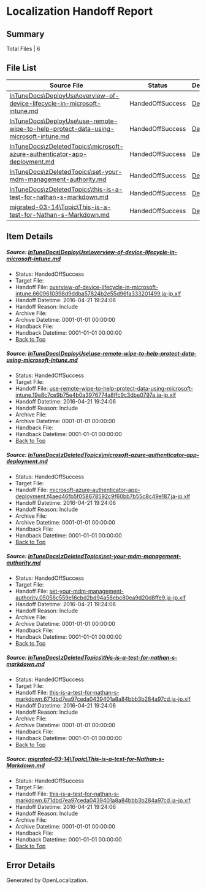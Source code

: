 # <a name='report-top'></a> Localization Handoff Report

## Summary
 Total Files | 6

## File List
 Source File | Status | Details 
 ----------- | ------ | ------- 
 [InTuneDocs\DeployUse\overview-of-device-lifecycle-in-microsoft-intune.md](https://github.com/Microsoft/IntuneDocs-pr/blob/3c2c9e101ea22d4f3ac59d9dca67619da685143d/InTuneDocs/DeployUse/overview-of-device-lifecycle-in-microsoft-intune.md) | HandedOffSuccess | [Details](#9a0f16646fadd2e86d05c5dbcff8b4517cfff2b1240)
 [InTuneDocs\DeployUse\use-remote-wipe-to-help-protect-data-using-microsoft-intune.md](https://github.com/Microsoft/IntuneDocs-pr/blob/3c2c9e101ea22d4f3ac59d9dca67619da685143d/InTuneDocs/DeployUse/use-remote-wipe-to-help-protect-data-using-microsoft-intune.md) | HandedOffSuccess | [Details](#e05015a8e9eb1078d5d13deca44de1afc158aec0285)
 [InTuneDocs\zDeletedTopics\microsoft-azure-authenticator-app-deployment.md](https://github.com/Microsoft/IntuneDocs-pr/blob/3c2c9e101ea22d4f3ac59d9dca67619da685143d/InTuneDocs/zDeletedTopics/microsoft-azure-authenticator-app-deployment.md) | HandedOffSuccess | [Details](#f646fffde55c93b0c157a0c61839792ac8a9e87d1481)
 [InTuneDocs\zDeletedTopics\set-your-mdm-management-authority.md](https://github.com/Microsoft/IntuneDocs-pr/blob/3c2c9e101ea22d4f3ac59d9dca67619da685143d/InTuneDocs/zDeletedTopics/set-your-mdm-management-authority.md) | HandedOffSuccess | [Details](#a2a520224fc91ff6f26c8c7184824a8962351fbb1538)
 [InTuneDocs\zDeletedTopics\this-is-a-test-for-nathan-s-markdown.md](https://github.com/Microsoft/IntuneDocs-pr/blob/3c2c9e101ea22d4f3ac59d9dca67619da685143d/InTuneDocs/zDeletedTopics/this-is-a-test-for-nathan-s-markdown.md) | HandedOffSuccess | [Details](#9b40c8bb30daed76c9adc67ac0a3742c6e1db1831552)
 [migrated-03-14\Topic\This-is-a-test-for-Nathan-s-Markdown.md](https://github.com/Microsoft/IntuneDocs-pr/blob/84e69a61ee69a089f4f0a622e53c7ad84f9b1a07/migrated-03-14/Topic/This-is-a-test-for-Nathan-s-Markdown.md) | HandedOffSuccess | [Details](#9b40c8bb30daed76c9adc67ac0a3742c6e1db1832213)

## Item Details
##### <a name='9a0f16646fadd2e86d05c5dbcff8b4517cfff2b1240'></a> Source: [InTuneDocs\DeployUse\overview-of-device-lifecycle-in-microsoft-intune.md](https://github.com/Microsoft/IntuneDocs-pr/blob/3c2c9e101ea22d4f3ac59d9dca67619da685143d/InTuneDocs/DeployUse/overview-of-device-lifecycle-in-microsoft-intune.md)
* Status: HandedOffSuccess
* Target File: 
* Handoff File: [overview-of-device-lifecycle-in-microsoft-intune.6609610398d9ddba57824b2e55d96fa333201499.ja-jp.xlf](https://github.com/Microsoft/EM.handoff/blob/b7cd61a2e5648bdc9d39536bb324ec3bd1843350/ol-handoff/Microsoft/IntuneDocs-pr.ja-jp/master/overview-of-device-lifecycle-in-microsoft-intune.6609610398d9ddba57824b2e55d96fa333201499.ja-jp.xlf)
* Handoff Datetime: 2016-04-21 19:24:06
* Handoff Reason: Include
* Archive File: 
* Archive Datetime: 0001-01-01 00:00:00
* Handback File: 
* Handback Datetime: 0001-01-01 00:00:00
* [Back to Top](#report-top)

##### <a name='e05015a8e9eb1078d5d13deca44de1afc158aec0285'></a> Source: [InTuneDocs\DeployUse\use-remote-wipe-to-help-protect-data-using-microsoft-intune.md](https://github.com/Microsoft/IntuneDocs-pr/blob/3c2c9e101ea22d4f3ac59d9dca67619da685143d/InTuneDocs/DeployUse/use-remote-wipe-to-help-protect-data-using-microsoft-intune.md)
* Status: HandedOffSuccess
* Target File: 
* Handoff File: [use-remote-wipe-to-help-protect-data-using-microsoft-intune.19e8c7ce9b75e4b0a3976774a8ffc9c3dbe0797a.ja-jp.xlf](https://github.com/Microsoft/EM.handoff/blob/b7cd61a2e5648bdc9d39536bb324ec3bd1843350/ol-handoff/Microsoft/IntuneDocs-pr.ja-jp/master/use-remote-wipe-to-help-protect-data-using-microsoft-intune.19e8c7ce9b75e4b0a3976774a8ffc9c3dbe0797a.ja-jp.xlf)
* Handoff Datetime: 2016-04-21 19:24:06
* Handoff Reason: Include
* Archive File: 
* Archive Datetime: 0001-01-01 00:00:00
* Handback File: 
* Handback Datetime: 0001-01-01 00:00:00
* [Back to Top](#report-top)

##### <a name='f646fffde55c93b0c157a0c61839792ac8a9e87d1481'></a> Source: [InTuneDocs\zDeletedTopics\microsoft-azure-authenticator-app-deployment.md](https://github.com/Microsoft/IntuneDocs-pr/blob/3c2c9e101ea22d4f3ac59d9dca67619da685143d/InTuneDocs/zDeletedTopics/microsoft-azure-authenticator-app-deployment.md)
* Status: HandedOffSuccess
* Target File: 
* Handoff File: [microsoft-azure-authenticator-app-deployment.f4aed46fb5f058678592c9f60bb7b55c8c49e187.ja-jp.xlf](https://github.com/Microsoft/EM.handoff/blob/b7cd61a2e5648bdc9d39536bb324ec3bd1843350/ol-handoff/Microsoft/IntuneDocs-pr.ja-jp/master/microsoft-azure-authenticator-app-deployment.f4aed46fb5f058678592c9f60bb7b55c8c49e187.ja-jp.xlf)
* Handoff Datetime: 2016-04-21 19:24:06
* Handoff Reason: Include
* Archive File: 
* Archive Datetime: 0001-01-01 00:00:00
* Handback File: 
* Handback Datetime: 0001-01-01 00:00:00
* [Back to Top](#report-top)

##### <a name='a2a520224fc91ff6f26c8c7184824a8962351fbb1538'></a> Source: [InTuneDocs\zDeletedTopics\set-your-mdm-management-authority.md](https://github.com/Microsoft/IntuneDocs-pr/blob/3c2c9e101ea22d4f3ac59d9dca67619da685143d/InTuneDocs/zDeletedTopics/set-your-mdm-management-authority.md)
* Status: HandedOffSuccess
* Target File: 
* Handoff File: [set-your-mdm-management-authority.05056c559e16cbd2bd94a58ebc80ea9d20d8ffe9.ja-jp.xlf](https://github.com/Microsoft/EM.handoff/blob/b7cd61a2e5648bdc9d39536bb324ec3bd1843350/ol-handoff/Microsoft/IntuneDocs-pr.ja-jp/master/set-your-mdm-management-authority.05056c559e16cbd2bd94a58ebc80ea9d20d8ffe9.ja-jp.xlf)
* Handoff Datetime: 2016-04-21 19:24:06
* Handoff Reason: Include
* Archive File: 
* Archive Datetime: 0001-01-01 00:00:00
* Handback File: 
* Handback Datetime: 0001-01-01 00:00:00
* [Back to Top](#report-top)

##### <a name='9b40c8bb30daed76c9adc67ac0a3742c6e1db1831552'></a> Source: [InTuneDocs\zDeletedTopics\this-is-a-test-for-nathan-s-markdown.md](https://github.com/Microsoft/IntuneDocs-pr/blob/3c2c9e101ea22d4f3ac59d9dca67619da685143d/InTuneDocs/zDeletedTopics/this-is-a-test-for-nathan-s-markdown.md)
* Status: HandedOffSuccess
* Target File: 
* Handoff File: [this-is-a-test-for-nathan-s-markdown.671dbd7ea97ceda0439401a8a84bbb3b284a97cd.ja-jp.xlf](https://github.com/Microsoft/EM.handoff/blob/b7cd61a2e5648bdc9d39536bb324ec3bd1843350/ol-handoff/Microsoft/IntuneDocs-pr.ja-jp/master/this-is-a-test-for-nathan-s-markdown.671dbd7ea97ceda0439401a8a84bbb3b284a97cd.ja-jp.xlf)
* Handoff Datetime: 2016-04-21 19:24:06
* Handoff Reason: Include
* Archive File: 
* Archive Datetime: 0001-01-01 00:00:00
* Handback File: 
* Handback Datetime: 0001-01-01 00:00:00
* [Back to Top](#report-top)

##### <a name='9b40c8bb30daed76c9adc67ac0a3742c6e1db1832213'></a> Source: [migrated-03-14\Topic\This-is-a-test-for-Nathan-s-Markdown.md](https://github.com/Microsoft/IntuneDocs-pr/blob/84e69a61ee69a089f4f0a622e53c7ad84f9b1a07/migrated-03-14/Topic/This-is-a-test-for-Nathan-s-Markdown.md)
* Status: HandedOffSuccess
* Target File: 
* Handoff File: [this-is-a-test-for-nathan-s-markdown.671dbd7ea97ceda0439401a8a84bbb3b284a97cd.ja-jp.xlf](https://github.com/Microsoft/EM.handoff/blob/b7cd61a2e5648bdc9d39536bb324ec3bd1843350/ol-handoff/Microsoft/IntuneDocs-pr.ja-jp/master/this-is-a-test-for-nathan-s-markdown.671dbd7ea97ceda0439401a8a84bbb3b284a97cd.ja-jp.xlf)
* Handoff Datetime: 2016-04-21 19:24:06
* Handoff Reason: Include
* Archive File: 
* Archive Datetime: 0001-01-01 00:00:00
* Handback File: 
* Handback Datetime: 0001-01-01 00:00:00
* [Back to Top](#report-top)


## Error Details

Generated by OpenLocalization.
